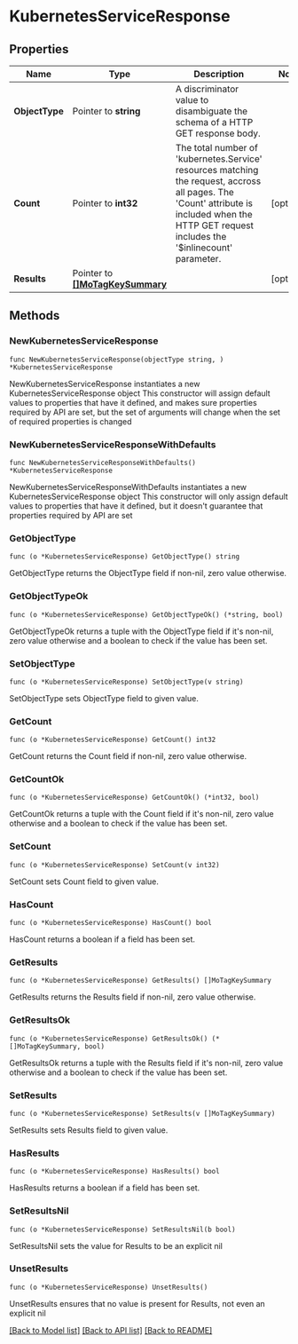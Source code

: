 # KubernetesServiceResponse

## Properties

Name | Type | Description | Notes
------------ | ------------- | ------------- | -------------
**ObjectType** | Pointer to **string** | A discriminator value to disambiguate the schema of a HTTP GET response body. | 
**Count** | Pointer to **int32** | The total number of &#39;kubernetes.Service&#39; resources matching the request, accross all pages. The &#39;Count&#39; attribute is included when the HTTP GET request includes the &#39;$inlinecount&#39; parameter. | [optional] 
**Results** | Pointer to [**[]MoTagKeySummary**](MoTagKeySummary.md) |  | [optional] 

## Methods

### NewKubernetesServiceResponse

`func NewKubernetesServiceResponse(objectType string, ) *KubernetesServiceResponse`

NewKubernetesServiceResponse instantiates a new KubernetesServiceResponse object
This constructor will assign default values to properties that have it defined,
and makes sure properties required by API are set, but the set of arguments
will change when the set of required properties is changed

### NewKubernetesServiceResponseWithDefaults

`func NewKubernetesServiceResponseWithDefaults() *KubernetesServiceResponse`

NewKubernetesServiceResponseWithDefaults instantiates a new KubernetesServiceResponse object
This constructor will only assign default values to properties that have it defined,
but it doesn't guarantee that properties required by API are set

### GetObjectType

`func (o *KubernetesServiceResponse) GetObjectType() string`

GetObjectType returns the ObjectType field if non-nil, zero value otherwise.

### GetObjectTypeOk

`func (o *KubernetesServiceResponse) GetObjectTypeOk() (*string, bool)`

GetObjectTypeOk returns a tuple with the ObjectType field if it's non-nil, zero value otherwise
and a boolean to check if the value has been set.

### SetObjectType

`func (o *KubernetesServiceResponse) SetObjectType(v string)`

SetObjectType sets ObjectType field to given value.


### GetCount

`func (o *KubernetesServiceResponse) GetCount() int32`

GetCount returns the Count field if non-nil, zero value otherwise.

### GetCountOk

`func (o *KubernetesServiceResponse) GetCountOk() (*int32, bool)`

GetCountOk returns a tuple with the Count field if it's non-nil, zero value otherwise
and a boolean to check if the value has been set.

### SetCount

`func (o *KubernetesServiceResponse) SetCount(v int32)`

SetCount sets Count field to given value.

### HasCount

`func (o *KubernetesServiceResponse) HasCount() bool`

HasCount returns a boolean if a field has been set.

### GetResults

`func (o *KubernetesServiceResponse) GetResults() []MoTagKeySummary`

GetResults returns the Results field if non-nil, zero value otherwise.

### GetResultsOk

`func (o *KubernetesServiceResponse) GetResultsOk() (*[]MoTagKeySummary, bool)`

GetResultsOk returns a tuple with the Results field if it's non-nil, zero value otherwise
and a boolean to check if the value has been set.

### SetResults

`func (o *KubernetesServiceResponse) SetResults(v []MoTagKeySummary)`

SetResults sets Results field to given value.

### HasResults

`func (o *KubernetesServiceResponse) HasResults() bool`

HasResults returns a boolean if a field has been set.

### SetResultsNil

`func (o *KubernetesServiceResponse) SetResultsNil(b bool)`

 SetResultsNil sets the value for Results to be an explicit nil

### UnsetResults
`func (o *KubernetesServiceResponse) UnsetResults()`

UnsetResults ensures that no value is present for Results, not even an explicit nil

[[Back to Model list]](../README.md#documentation-for-models) [[Back to API list]](../README.md#documentation-for-api-endpoints) [[Back to README]](../README.md)


